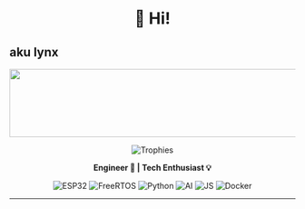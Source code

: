 <h1 align="center">👋 Hi!</h1>
<h2>aku lynx</h2>
<p align="center">
    <a href="https://instagram.com/dhamz._">
      <img src="https://render.gitanimals.org/lines/lynixpyxel?pet-id=657051833278790750" width="600" height="120" />
    </a>
</p>

<p align="center">
  <img src=https://github-profile-trophy.vercel.app/?username=lynixpyxel&theme=radical&margin-w=10&rank=A,AA,AAA,S,SS,SSS,?&row=2&column=3" alt="Trophies" />
</p>

<p align="center">
  <b>Engineer 🚀 | Tech Enthusiast 💡</b>
</p>

<p align="center">
  <img src="https://img.shields.io/badge/-ESP32-blue?style=for-the-badge&logo=esp32" alt="ESP32" />
  <img src="https://img.shields.io/badge/-FreeRTOS-blue?style=for-the-badge&logo=rtos" alt="FreeRTOS" />
  
  <img src="https://img.shields.io/badge/-Python-green?style=for-the-badge&logo=python" alt="Python" />
  <img src="https://img.shields.io/badge/-AI-yellow?style=for-the-badge&logo=ai" alt="AI" />
  <img src="https://img.shields.io/badge/-Javascript-yellow?style=for-the-badge&logo=javascript" alt="JS" />
  <img src="https://img.shields.io/badge/-Docker-blue?style=for-the-badge&logo=docker" alt="Docker" />
</p>

---
